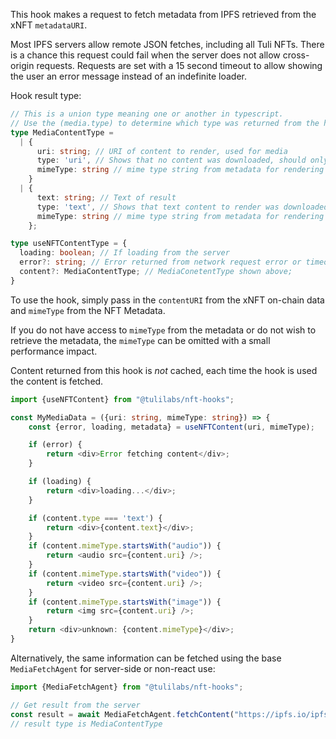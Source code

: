 This hook makes a request to fetch metadata from IPFS retrieved from the xNFT `metadataURI`.

Most IPFS servers allow remote JSON fetches, including all Tuli NFTs.
There is a chance this request could fail when the server does not allow cross-origin requests.
Requests are set with a 15 second timeout to allow showing the user an error message instead of an 
indefinite loader.

Hook result type:
```ts
// This is a union type meaning one or another in typescript.
// Use the (media.type) to determine which type was returned from the hook.
type MediaContentType =
  | {
      uri: string; // URI of content to render, used for media
      type: 'uri', // Shows that no content was downloaded, should only render
      mimeType: string // mime type string from metadata for rendering
    }
  | {
      text: string; // Text of result
      type: 'text', // Shows that text content to render was downloaded
      mimeType: string // mime type string from metadata for rendering
    };

type useNFTContentType = {
  loading: boolean; // If loading from the server
  error?: string; // Error returned from network request error or timeout
  content?: MediaContentType; // MediaConetentType shown above;
}
```

To use the hook, simply pass in the `contentURI` from the xNFT on-chain data and `mimeType` from the NFT Metadata.

If you do not have access to `mimeType` from the metadata or do not wish to retrieve the metadata, the `mimeType` can be omitted with a small performance impact.

Content returned from this hook is _not_ cached, each time the hook is used the content is fetched.

```ts
import {useNFTContent} from "@tulilabs/nft-hooks";

const MyMediaData = ({uri: string, mimeType: string}) => {
    const {error, loading, metadata} = useNFTContent(uri, mimeType);

    if (error) {
        return <div>Error fetching content</div>;
    }

    if (loading) {
        return <div>loading...</div>;
    }

    if (content.type === 'text') {
        return <div>{content.text}</div>;
    }
    if (content.mimeType.startsWith("audio")) {
        return <audio src={content.uri} />;
    }
    if (content.mimeType.startsWith("video")) {
        return <video src={content.uri} />;
    }
    if (content.mimeType.startsWith("image")) {
        return <img src={content.uri} />;
    }
    return <div>unknown: {content.mimeType}</div>;
}
```


Alternatively, the same information can be fetched using the base `MediaFetchAgent` for server-side or non-react use:
```ts
import {MediaFetchAgent} from "@tulilabs/nft-hooks";

// Get result from the server
const result = await MediaFetchAgent.fetchContent("https://ipfs.io/ipfs/METADATA_HASH", "application/json");
// result type is MediaContentType
```